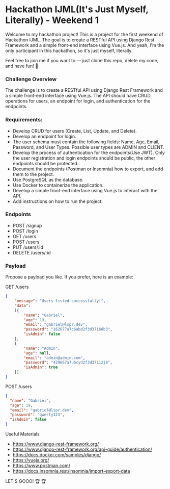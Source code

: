 # Hackathon IJML(It's Just Myself, Literally) - Weekend 1

Welcome to my hackathon project! This is a project for the first weekend of Hackathon IJML. The goal is to create a RESTful API using Django Rest Framework and a simple front-end interface using Vue.js. And yeah, I'm the only participant in this hackathon, so it's just myself, literally.

Feel free to join me if you want to — just clone this repo, delete my code, and have fun! 🚀

### Challenge Overview

The challenge is to create a RESTful API using Django Rest Framework and a simple front-end interface using Vue.js. The API should have CRUD operations for users, an endpoint for login, and authentication for the endpoints.

### Requirements:

- Develop CRUD for users (Create, List, Update, and Delete).
- Develop an endpoint for login.
- The user schema must contain the following fields: Name, Age, Email, Password, and User Types. Possible user types are ADMIN and CLIENT.
- Develop the process of authentication for the endpoints(Use JWT). Only the user registration and login endpoints should be public, the other endpoints should be protected.
- Document the endpoints (Postman or Insomnia) how to export, and add them to the project.
- Use PostgreSQL as the database.
- Use Docker to containerize the application.
- Develop a simple front-end interface using Vue.js to interact with the API.
- Add instructions on how to run the project.

### Endpoints

- POST /signup
- POST /login
- GET /users
- POST /users
- PUT /users/:id
- DELETE /users/:id

### Payload

Propose a payload you like. If you prefer, here is an example:

GET /users

```json
{
    "message": "Users listed successfully!",
    "data": 
    [{
        "name": "Gabriel",
        "age": 19,
        "email": "gabriel@lspr.dev",
        "password": "162677a7c6abd2f3d37168b3",
        "isAdmin": false
    },
    {
        "name": "Admin",
        "age": null,
        "email": "admin@admin.com",
        "password": "429667a7u6cyd2f3d37112j8",
        "isAdmin": true
    }]
}
```
POST /users

```json
{
  "name": "Gabriel",
  "age": 19,
  "email": "gabriel@lspr.dev",
  "password": "qwerty123",
  "isAdmin": false
}
```





Useful Materials

- https://www.django-rest-framework.org/
- https://www.django-rest-framework.org/api-guide/authentication/
- https://docs.docker.com/samples/django/
- https://vuejs.org/
- https://www.postman.com/
- https://docs.insomnia.rest/insomnia/import-export-data

LET'S GOOO! 🏆 🏆